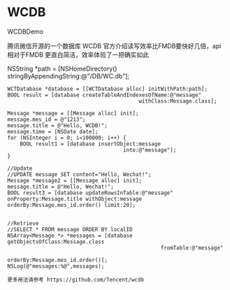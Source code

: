 # WCDB
WCDBDemo 

腾讯微信开源的一个数据库 WCDB 官方介绍读写效率比FMDB要快好几倍，api 相对于FMDB 更直白简洁，效率体验了一把确实如此 

NSString *path = [NSHomeDirectory() stringByAppendingString:@"/DB/WC.db"];
    
    WCTDatabase *database = [[WCTDatabase alloc] initWithPath:path];
    BOOL result = [database createTableAndIndexesOfName:@"message"
                                              withClass:Message.class];
    
    Message *message = [[Message alloc] init];
    message.mes_id = @"1213";
    message.title = @"Hello, WCDB!";
    message.time = [NSDate date];
    for (NSInteger i = 0; i<100000; i++) {
        BOOL result1 = [database insertObject:message
                                         into:@"message"];
    }
    
    //Update
    //UPDATE message SET content="Hello, Wechat!";
    Message *message2 = [[Message alloc] init];
    message.title = @"Hello, Wechat!";
    BOOL result3 = [database updateRowsInTable:@"message" onProperty:Message.title withObject:message orderBy:Message.mes_id.order() limit:20];
    
    
    //Retrieve
    //SELECT * FROM message ORDER BY localID
    NSArray<Message *> *messages = [database getObjectsOfClass:Message.class
                                                     fromTable:@"message"
                                                       orderBy:Message.mes_id.order()];
    NSLog(@"messages:%@",messages);
    
    更多用法请参考 https://github.com/Tencent/wcdb
